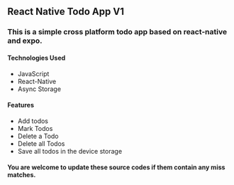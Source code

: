 ## React Native Todo App V1

### This is a simple cross platform todo app based on react-native and expo.

#### Technologies Used

- JavaScript
- React-Native
- Async Storage

#### Features

- Add todos
- Mark Todos
- Delete a Todo
- Delete all Todos
- Save all todos in the device storage

#### You are welcome to update these source codes if them contain any miss matches.
